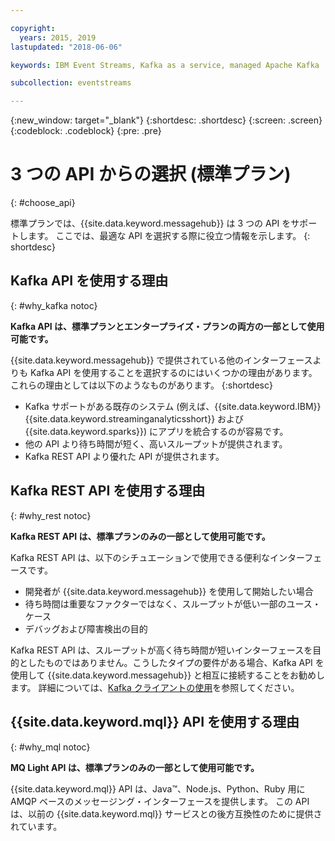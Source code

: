 ```yaml
---

copyright:
  years: 2015, 2019
lastupdated: "2018-06-06"

keywords: IBM Event Streams, Kafka as a service, managed Apache Kafka

subcollection: eventstreams

---
```


{:new_window: target="_blank"}
{:shortdesc: .shortdesc}
{:screen: .screen}
{:codeblock: .codeblock}
{:pre: .pre}

# 3 つの API からの選択 (標準プラン)
{: #choose_api}

標準プランでは、{{site.data.keyword.messagehub}} は 3 つの API をサポートします。 ここでは、最適な API を選択する際に役立つ情報を示します。
{: shortdesc}

## Kafka API を使用する理由
{: #why_kafka notoc}

**Kafka API は、標準プランとエンタープライズ・プランの両方の一部として使用可能です。**
<br/>

{{site.data.keyword.messagehub}} で提供されている他のインターフェースよりも Kafka API を使用することを選択するのにはいくつかの理由があります。 これらの理由としては以下のようなものがあります。
{:shortdesc}


* Kafka サポートがある既存のシステム (例えば、{{site.data.keyword.IBM}} {{site.data.keyword.streaminganalyticsshort}} および {{site.data.keyword.sparks}}) にアプリを統合するのが容易です。
* 他の API より待ち時間が短く、高いスループットが提供されます。
* Kafka REST API より優れた API が提供されます。

## Kafka REST API を使用する理由
{: #why_rest notoc}

**Kafka REST API は、標準プランのみの一部として使用可能です。**
<br/>

Kafka REST API は、以下のシチュエーションで使用できる便利なインターフェースです。

* 開発者が {{site.data.keyword.messagehub}} を使用して開始したい場合
* 待ち時間は重要なファクターではなく、スループットが低い一部のユース・ケース
* デバッグおよび障害検出の目的

Kafka REST API は、スループットが高く待ち時間が短いインターフェースを目的としたものではありません。こうしたタイプの要件がある場合、Kafka API を使用して {{site.data.keyword.messagehub}} と相互に接続することをお勧めします。 詳細については、[Kafka クライアントの使用](/docs/services/EventStreams?topic=eventstreams-kafka_using#kafka_using)を参照してください。

## {{site.data.keyword.mql}} API を使用する理由
{: #why_mql notoc}

**MQ Light API は、標準プランのみの一部として使用可能です。**
<br/>

{{site.data.keyword.mql}} API は、Java™、Node.js、Python、Ruby 用に AMQP ベースのメッセージング・インターフェースを提供します。 この API は、以前の {{site.data.keyword.mql}} サービスとの後方互換性のために提供されています。
















